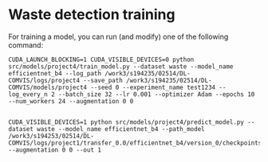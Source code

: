 # Waste detection training

For training a model, you can run (and modify) one of the following command:

```
CUDA_LAUNCH_BLOCKING=1 CUDA_VISIBLE_DEVICES=0 python src/models/project4/train_model.py --dataset waste --model_name efficientnet_b4 --log_path /work3/s194235/02514/DL-COMVIS/logs/project4 --save_path /work3/s194235/02514/DL-COMVIS/models/project4 --seed 0 --experiment_name test1234 --log_every_n 2 --batch_size 32 --lr 0.001 --optimizer Adam --epochs 10 --num_workers 24 --augmentation 0 0
```

```

CUDA_VISIBLE_DEVICES=1 python src/models/project4/predict_model.py --dataset waste --model_name efficientnet_b4 --path_model /work3/s194253/02514/DL-COMVIS/logs/project1/transfer_0.0/efficientnet_b4/version_0/checkpoints/epoch=46_val_loss=0.1741.ckpt --augmentation 0 0 --out 1
```